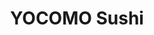 ---
layout: place
title: "YOCOMO Sushi"
permalink: /colorado/fort-collins/yocomo-sushi.html
stateAbbr: CO
stateName: Colorado
cityName: Fort Collins
seo:
  name: "YOCOMO Sushi"
  type: Restaurant
  links: http://yocomosushi.com/
description: "Looking for sushi in Fort Collins, Colorado? Check out YOCOMO Sushi for a delightful Japanese dining experience. Enjoy a variety of sushi and other dishes in..."
place_id: ChIJz17UOctLaYcRQEi_N7yLQtQ
photos:
  - name: >-
      places/ChIJz17UOctLaYcRQEi_N7yLQtQ/photos/AeeoHcKsZ5XvNALKTHRlSSKIMX-fYU3e2bQNu70OywP8kNdWratFzUISDC4AVnOdl1GYHPVnCwkh8N9XEDHaVPGgN4618yI-PafFQXtryJMIxqMa2zLQxUNSxnVuGva_P8Scm06jvR9KcPAOqhI-pwE9IAjpxOIYaBXczNZ56qBQs1-NAg3NELT2MNIAzlhCVkE7lgVQ4gGFOM7xy3fMXIRlDZh7ApfQ7YgQpsmja8jH4VQI3U6F5E5Jkcd9zls798ok7OjPMu8R-bvH5hQwJWTfxxntEi5O-ipxjRy5ewd0yr4mYQ
    widthPx: 1600
    heightPx: 1200
    authorAttributions:
      - displayName: YOCOMO Sushi
        uri: https://maps.google.com/maps/contrib/102338908238072997857
        photoUri: >-
          https://lh3.googleusercontent.com/a/ACg8ocLE9crB6JUG7AqirxEhV2dsWP1dZuF4v8styAAmdCTKtNXm1w=s100-p-k-no-mo
    flagContentUri: >-
      https://www.google.com/local/imagery/report/?cb_client=maps_api_places.places_api&image_key=!1e10!2sAF1QipNZ9yVgnQJkVbtLZ4rJzx7ox_ThPoRhWk8Nf5XE&hl=en-US
    googleMapsUri: >-
      https://www.google.com/maps/place//data=!3m4!1e2!3m2!1sAF1QipNZ9yVgnQJkVbtLZ4rJzx7ox_ThPoRhWk8Nf5XE!2e10!4m2!3m1!1s0x87694bcb39d45ecf:0xd4428bbc37bf4840
  - name: >-
      places/ChIJz17UOctLaYcRQEi_N7yLQtQ/photos/AeeoHcIbDxDSgHopde_hWicGplel1HoiawuRGraSvFLed1hY-4fVBK35oZha8vWkOWG_JtoGmRiAqYcTLOzWTmjt1-rOH4L3SmUwIFX9kP5wBGT9nr7W0XZ0oMmHmeSJ76KPTuFsq3X4xL-WxPNB44pROuUEF-fs0bLmRrkfNv9g6hIBt2ytsk2PoGdSacEq3K9rNQ-1aSSsBqZohIHlPibcXxWPNaXsPuEvqUW87HeIBKfxLcwtf-yzX9KjGJxlcS4lQ2idBJHcwkjwpHc_t_ZlFWBxL2xZGs5yK0VmJj8e9QCRLaYI1Mxa6WdAud3iE7PI2eP-PAEBJM9AQSdTSOyY04Kc3psX8sk7hJLP6pVRjRIC_rMauWHPq-Yl7PpAmnn-p5pJtmJCZl-itrHfdGAFP5775d7DJYfIA-v_JIImn7q7xOyV
    widthPx: 4000
    heightPx: 2252
    authorAttributions:
      - displayName: Arin Baun
        uri: https://maps.google.com/maps/contrib/112978244836836217794
        photoUri: >-
          https://lh3.googleusercontent.com/a-/ALV-UjVsLOLEJy4vcz9WzyUqLuBQsPBRYEJ49z0eS-hMSwkJcOVF8HGL=s100-p-k-no-mo
    flagContentUri: >-
      https://www.google.com/local/imagery/report/?cb_client=maps_api_places.places_api&image_key=!1e10!2sCIHM0ogKEICAgMCwlMeMqgE&hl=en-US
    googleMapsUri: >-
      https://www.google.com/maps/place//data=!3m4!1e2!3m2!1sCIHM0ogKEICAgMCwlMeMqgE!2e10!4m2!3m1!1s0x87694bcb39d45ecf:0xd4428bbc37bf4840
  - name: >-
      places/ChIJz17UOctLaYcRQEi_N7yLQtQ/photos/AeeoHcKSIFn6IcNF623uWYEzbxqwv9REARpuzHgLyqmn0BtnMc_fPZNMzwAkAfsIwqJsgiITrR6uo5hU91HAtAROG_9sG2blDdRbgkvJFF9ZMcA-ibRiaXhPNUTrshrE4amqdjyS9lHM2wdOHAFSijCLR5dTDU785Z1ybuvCZCjQYlurTYGTQmOu7wDg0W5wYp-vgAQOd7oTgDlqvm-vLiItQFaSRC-N-r_o_iDBrN5IgStWHK6xVbXX9qUOO7h5fBQmm5qEY_GNArLlGk8VOe-3YwLwwbPxtCiYGVcF6Gqp--nrl3X3karempAdEyjsVKXsvcO3mI7FpIBpF5w-j0CxoSMAmmdQwL6zz8pGC-UH3uQvcjsXuVBACFcPv2dW9tNI_2QMFa6drsuUl52BIh2V-PB8GhEXzjsN1Y7j3ul05vbH61nm
    widthPx: 4032
    heightPx: 3024
    authorAttributions:
      - displayName: R T
        uri: https://maps.google.com/maps/contrib/103394995719108960440
        photoUri: >-
          https://lh3.googleusercontent.com/a/ACg8ocJdbUYjWkZYpM3TEXjyLTJItEHYxg6HJqWKo7CnXlIFtbkeZAIo=s100-p-k-no-mo
    flagContentUri: >-
      https://www.google.com/local/imagery/report/?cb_client=maps_api_places.places_api&image_key=!1e10!2sCIHM0ogKEICAgICPnuXIpwE&hl=en-US
    googleMapsUri: >-
      https://www.google.com/maps/place//data=!3m4!1e2!3m2!1sCIHM0ogKEICAgICPnuXIpwE!2e10!4m2!3m1!1s0x87694bcb39d45ecf:0xd4428bbc37bf4840
  - name: >-
      places/ChIJz17UOctLaYcRQEi_N7yLQtQ/photos/AeeoHcKTFr6z2vo2T6UFqKstePpjCAQX5OabZS2I2mGwy-x1N0XzbvOguhbL2aQnfLycrDKO6aGqgCSf6ggnZdNo19lF4SnTvAFH0U4EWxtv9VrosPyqNjIVnU5emr-wKE730QJv2N3_2S44hvU7UiufTZhnkBfP1NtxhsGXsYpAxUj-e45axrNB5ONk8ot_-WUwkZ-xDZeXdYXJabx9mNahR9csBHbv8Q8x4fA_2007YQSxnQMpc71Z85rUQjuQVRtfjIOLCcP2ekMrDerF7oUavbudobYJV0wbCI7iRCitXmE6Yg
    widthPx: 1600
    heightPx: 1200
    authorAttributions:
      - displayName: YOCOMO Sushi
        uri: https://maps.google.com/maps/contrib/102338908238072997857
        photoUri: >-
          https://lh3.googleusercontent.com/a/ACg8ocLE9crB6JUG7AqirxEhV2dsWP1dZuF4v8styAAmdCTKtNXm1w=s100-p-k-no-mo
    flagContentUri: >-
      https://www.google.com/local/imagery/report/?cb_client=maps_api_places.places_api&image_key=!1e10!2sAF1QipM4GKyrz8qXDcThOCUoFR6pZEi7ndbEbBF-KhGH&hl=en-US
    googleMapsUri: >-
      https://www.google.com/maps/place//data=!3m4!1e2!3m2!1sAF1QipM4GKyrz8qXDcThOCUoFR6pZEi7ndbEbBF-KhGH!2e10!4m2!3m1!1s0x87694bcb39d45ecf:0xd4428bbc37bf4840
  - name: >-
      places/ChIJz17UOctLaYcRQEi_N7yLQtQ/photos/AeeoHcLNNPN-IZha70ov97MnkU1g-J0hwEERuW2PSa4dXLW9PVGSgiVqXzV7PWec2sj0t0-b_qojOhtUipHP52OhPceohVwxXii48s1fQ2QgSbXmN9SrGqREHL9B4_aN0U8DyAXlASD79R_9nNx_4ixVWaZgCHzioqiWf8NBV2apt7laotnWRzyewx0AT37KR-d2YrYuVPblsjVhFkDG2VWIe9gSnK0K5tLu8jJbwRhpewcMucV3XRJMBVjmcEC7SwJ--FegZnKCbhmnFvdp2iKo28lErZATchTDU0YGu_WBePkq0Q
    widthPx: 4000
    heightPx: 3000
    authorAttributions:
      - displayName: YOCOMO Sushi
        uri: https://maps.google.com/maps/contrib/102338908238072997857
        photoUri: >-
          https://lh3.googleusercontent.com/a/ACg8ocLE9crB6JUG7AqirxEhV2dsWP1dZuF4v8styAAmdCTKtNXm1w=s100-p-k-no-mo
    flagContentUri: >-
      https://www.google.com/local/imagery/report/?cb_client=maps_api_places.places_api&image_key=!1e10!2sAF1QipOMSnYQaaYYcL5oALCELykmtoFdWMbG2lw1HR8J&hl=en-US
    googleMapsUri: >-
      https://www.google.com/maps/place//data=!3m4!1e2!3m2!1sAF1QipOMSnYQaaYYcL5oALCELykmtoFdWMbG2lw1HR8J!2e10!4m2!3m1!1s0x87694bcb39d45ecf:0xd4428bbc37bf4840
  - name: >-
      places/ChIJz17UOctLaYcRQEi_N7yLQtQ/photos/AeeoHcKmuSqRT-jUkFMw5X--W7QgOMbN4G5hXXmsV4q89dBgrMddeYusDlWFURlZct2FCnp4ItkltLA5FFMuCDDwyqTiwSW4jBZL7W6Kff5IIgkf2TGpyrq3PBrlCv0pmWqpPzVFoIGopaiXUILA3Z1kS0hyTsJmRXCprHrUVVR3vjmo12IRuh6DdH-y7oQCUdzwrPLv9FyWA8Pf4T6lqz6FD9CTTbPCgL520s1f-nDPfb7VZcuPDDUNeHGmXEHdJa9mnMC_AFHqVozmzq_gD0K3TOb3dGL1DyUOC4R36DbmcdKyQA
    widthPx: 4000
    heightPx: 3000
    authorAttributions:
      - displayName: YOCOMO Sushi
        uri: https://maps.google.com/maps/contrib/102338908238072997857
        photoUri: >-
          https://lh3.googleusercontent.com/a/ACg8ocLE9crB6JUG7AqirxEhV2dsWP1dZuF4v8styAAmdCTKtNXm1w=s100-p-k-no-mo
    flagContentUri: >-
      https://www.google.com/local/imagery/report/?cb_client=maps_api_places.places_api&image_key=!1e10!2sAF1QipM6c0q-SIFEEMI6RMO4_zK23JDSUGLurPVy9Nit&hl=en-US
    googleMapsUri: >-
      https://www.google.com/maps/place//data=!3m4!1e2!3m2!1sAF1QipM6c0q-SIFEEMI6RMO4_zK23JDSUGLurPVy9Nit!2e10!4m2!3m1!1s0x87694bcb39d45ecf:0xd4428bbc37bf4840
  - name: >-
      places/ChIJz17UOctLaYcRQEi_N7yLQtQ/photos/AeeoHcIQfvrp2YVjyIdC4O-6FEX6SLh2AK_s7c0U7ZlcVnYrJxruHRNrI39XvW3GkHG7BfYTWD5wtYrnNREAMjgxiu3SkU3V3RssZN2nKZ6RoEVj4GYihzKEuI_ID7ADKf9z3LogGAbBRhgquQaBfUEXPZkE-8usv24tWbw9mlKjlnseoK437gzlOefv2jxXJFBmF162SNorEVi6i_MbTr9FdKq7B30kgr0BRcdK4FkMCHKh4_ocd62WkmSQnb0nI_bNmyhVvXiUQG70PM5-KheYB7n5Sea7dTVPd0peH_TkAK-r8y89Sj_LqdJsdxvBcBBkiR93jctLMWzBIwHRkwQngKodPTK1X5OPtfQ5-VNp2Gz8L9ZQcDv7f9U5JYC_QxujhpCEdqPa8YkE6KT1FYFWV2mv89cZ5lHR-4VgLYt0GbnWNdg
    widthPx: 3000
    heightPx: 4000
    authorAttributions:
      - displayName: Joshua Klomp
        uri: https://maps.google.com/maps/contrib/109474808637690088365
        photoUri: >-
          https://lh3.googleusercontent.com/a-/ALV-UjW22oKRsE91J1TAuArl_KKiaLAHHLeANyVlrGVqbGErWr1dphRQ=s100-p-k-no-mo
    flagContentUri: >-
      https://www.google.com/local/imagery/report/?cb_client=maps_api_places.places_api&image_key=!1e10!2sCIHM0ogKEICAgICjl7GljgE&hl=en-US
    googleMapsUri: >-
      https://www.google.com/maps/place//data=!3m4!1e2!3m2!1sCIHM0ogKEICAgICjl7GljgE!2e10!4m2!3m1!1s0x87694bcb39d45ecf:0xd4428bbc37bf4840
  - name: >-
      places/ChIJz17UOctLaYcRQEi_N7yLQtQ/photos/AeeoHcIiRzNdD-uHbmFIJCbsaSbS6CpPgRDjC8lCWtUZT-_8eMc32Eqe_VhyMZFgnxvMsM7vte2yOSo239gDAKVD8mrZGGd6sICZaHb4Xj0gRiMcD096wrd0TpyLpvxQ5psKLA_x-H04UzrCmCzjmezwqE0qfCxfQuNMW3vFfohHN_xHsGZRtJP_QEpbZ4M-rEzUgOh1aQTWBU-w-owj9kFO66R-bzcCvr30lbuYi-KGyCnWiimrkMyzIc-QGDKEO2SxNTWvGLDWTq_3bC1P2Q3X-oZk3lVtgWtUFDuK13n-tPKmgg
    widthPx: 4000
    heightPx: 3000
    authorAttributions:
      - displayName: YOCOMO Sushi
        uri: https://maps.google.com/maps/contrib/102338908238072997857
        photoUri: >-
          https://lh3.googleusercontent.com/a/ACg8ocLE9crB6JUG7AqirxEhV2dsWP1dZuF4v8styAAmdCTKtNXm1w=s100-p-k-no-mo
    flagContentUri: >-
      https://www.google.com/local/imagery/report/?cb_client=maps_api_places.places_api&image_key=!1e10!2sAF1QipMtwx0EZwZIPcf_SWhbOTBtFeOqRe11rzxLwn40&hl=en-US
    googleMapsUri: >-
      https://www.google.com/maps/place//data=!3m4!1e2!3m2!1sAF1QipMtwx0EZwZIPcf_SWhbOTBtFeOqRe11rzxLwn40!2e10!4m2!3m1!1s0x87694bcb39d45ecf:0xd4428bbc37bf4840
  - name: >-
      places/ChIJz17UOctLaYcRQEi_N7yLQtQ/photos/AeeoHcL6CgOjQAMkzmnkbRztdv4W8ZYcAce_g6v1GfWw2z1ZSNMVLU--4K_-bZgDbwpYnFKiYE9isAtrY2N-bOBkHYQvUHRM4BQLHZorGwE_dACLu9ff5CiHA7e4Ce2QxQ9j4zneJCJ8HftqeGfLL_h_5sm-hk5eVWiV1_6lOUEoI-6ppRm3oWbzJOWDddV3HCidFBynp-6D15INW9GSl4ZoBLj8HDTOayQ6lvSjT_3kzBCcs7_xzh5_P85DfzUNY9UcVZi6tL1RfZRsNmLeUpzzQhVbuEUN03nyQMciahflxNbo2_w6rqa97BJ1GvSCZt-7k9xxqvdMQJHn4CAIKRyGnSWAcNV8rFMKM95ZHhBLnM3wSM1HhMzVCgwNpjaq6DtAESK6KdjGgexHVELjFHmFDVEQlM6sHUiqxKwZTTyKo-t_LVM
    widthPx: 2268
    heightPx: 4032
    authorAttributions:
      - displayName: Noa Jae (Noa)
        uri: https://maps.google.com/maps/contrib/101804465525158703104
        photoUri: >-
          https://lh3.googleusercontent.com/a-/ALV-UjW611BMmMBJDeqvgRlv1BJ5aIcemPzWAHmdR4GjX1czpex4171g=s100-p-k-no-mo
    flagContentUri: >-
      https://www.google.com/local/imagery/report/?cb_client=maps_api_places.places_api&image_key=!1e10!2sCIHM0ogKEICAgIDjtuyWvgE&hl=en-US
    googleMapsUri: >-
      https://www.google.com/maps/place//data=!3m4!1e2!3m2!1sCIHM0ogKEICAgIDjtuyWvgE!2e10!4m2!3m1!1s0x87694bcb39d45ecf:0xd4428bbc37bf4840
  - name: >-
      places/ChIJz17UOctLaYcRQEi_N7yLQtQ/photos/AeeoHcIxkKm3fRYDnCWEboWJ_T7EBINUC1khXU_gsdXWggh_0JgxWr1bmy2YAfBluOUMJ1-9qKzR9WNekaHQO1ZMwSxgCp0y5AXODCLeUWSAnZtmNI3sFGbPiNd_zzftVGKeBS7GgnWQwngIIDPMZx-tu0SdqRK6eBetQt6_GTTHMMbiUyQbGXsL08M220jMIcdbjB7UGTJqlOF__Pa64NHXrllb7FttKLs4XHFX9xc9twsXGY2dsbY40ahERlR6W_8RIldmlR5QAvRj0p7L9VG1fMx9VgJCK1CvvPiERGJSOl3VUmZxX3elT8rSMJKm5d2rsAgRO06tsmPx1SLH4wCMGBZBhUx6j20EnfZXSwgnwfy3Wel6RzYl-zknWvlHermr8nj2ovvzvc9wa6_GOSmwgIyBth54Av5xZJGXG4XQgMmG9A
    widthPx: 4080
    heightPx: 3072
    authorAttributions:
      - displayName: Hannah Kent-Landis
        uri: https://maps.google.com/maps/contrib/101893222437936702720
        photoUri: >-
          https://lh3.googleusercontent.com/a-/ALV-UjX-bbmi-ulY7Le9fXv10WthgjkCOxEpadZs8XpgW0p2J5JmguDu=s100-p-k-no-mo
    flagContentUri: >-
      https://www.google.com/local/imagery/report/?cb_client=maps_api_places.places_api&image_key=!1e10!2sCIHM0ogKEICAgICj7vvNbg&hl=en-US
    googleMapsUri: >-
      https://www.google.com/maps/place//data=!3m4!1e2!3m2!1sCIHM0ogKEICAgICj7vvNbg!2e10!4m2!3m1!1s0x87694bcb39d45ecf:0xd4428bbc37bf4840
address: 822 S College Ave, Fort Collins, CO 80524, USA
street: 822 S College Ave
city: Fort Collins
state: CO
zip: '80524'
country: USA
neighborhood: University Park
latitude: '40.575832'
longitude: '-105.076725'
accessibility_options:
  wheelchairAccessibleParking: true
  wheelchairAccessibleEntrance: false
  wheelchairAccessibleSeating: true
business_status: OPERATIONAL
name: YOCOMO Sushi
google_maps_links:
  directionsUri: >-
    https://www.google.com/maps/dir//''/data=!4m7!4m6!1m1!4e2!1m2!1m1!1s0x87694bcb39d45ecf:0xd4428bbc37bf4840!3e0
  placeUri: https://maps.google.com/?cid=15294940925009020992
  writeAReviewUri: >-
    https://www.google.com/maps/place//data=!4m3!3m2!1s0x87694bcb39d45ecf:0xd4428bbc37bf4840!12e1
  reviewsUri: >-
    https://www.google.com/maps/place//data=!4m4!3m3!1s0x87694bcb39d45ecf:0xd4428bbc37bf4840!9m1!1b1
  photosUri: >-
    https://www.google.com/maps/place//data=!4m3!3m2!1s0x87694bcb39d45ecf:0xd4428bbc37bf4840!10e5
primary_type: Sushi Restaurant
opening_hours:
  regular: null
  current: null
secondary_opening_hours:
  regular:
    weekdayDescriptions: null
    type: null
  current:
    weekdayDescriptions: null
    type: null
phone: (970) 698-6129
price_level: null
price_range: $20 &ndash; $30
rating: '4.7'
rating_count: 79
website: http://yocomosushi.com/
reviews: null
parking_options: null
payment_options: null
allow_dogs: null
curbside_pickup: null
delivery: null
dine_in: null
good_for_children: null
good_for_groups: null
good_for_sports: null
live_music: null
menu_for_children: null
outdoor_seating: null
reservable: null
restroom: null
serves_beer: null
serves_breakfast: null
serves_brunch: null
serves_cocktails: null
serves_coffee: null
serves_dinner: null
serves_dessert: null
serves_lunch: null
serves_vegetarian_food: null
serves_wine: null
takeout: null
summary: null

---